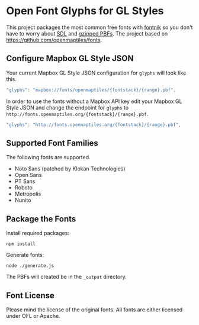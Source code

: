 # Open Font Glyphs for GL Styles

This project packages the most common free fonts with
[fontnik](https://github.com/mapbox/fontnik) so you don't have to
worry about [SDL](https://www.mapbox.com/blog/text-signed-distance-fields/)
and [gzipped PBFs](https://github.com/mapbox/mapbox-gl-js/issues/830).
The project based on https://github.com/openmaptiles/fonts.

## Configure Mapbox GL Style JSON

Your current Mapbox GL Style JSON configuration for `glyphs` will look like this.

```javascript
"glyphs": "mapbox://fonts/openmaptiles/{fontstack}/{range}.pbf",
```

In order to use the fonts without a Mapbox API key edit your Mapbox GL Style JSON and change the endpoint for `glyphs` to `http://fonts.openmaptiles.org/{fontstack}/{range}.pbf`.

```javascript
"glyphs": "http://fonts.openmaptiles.org/{fontstack}/{range}.pbf",
```

## Supported Font Families

The following fonts are supported.

* Noto Sans (patched by Klokan Technologies)
* Open Sans
* PT Sans
* Roboto
* Metropolis
* Nunito

## Package the Fonts

Install required packages:

```
npm install
```

Generate fonts:

```
node ./generate.js
```
The PBFs will created be in the `_output` directory.

## Font License

Please mind the license of the original fonts.
All fonts are either licensed under OFL or Apache.
